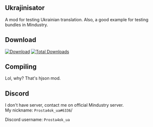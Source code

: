 ## Ukrajinisator
A mod for testing Ukrainian translation. Also, a good example for testing bundles in Mindustry.

## Download
[![Download](https://img.shields.io/github/v/release/Prosta4okua/Ukrajinisator?color=darkgreen&include_prereleases&label=DOWNLOAD%20LATEST%20RELEASE&logo=github&logoColor=white&style=for-the-badge)](https://github.com/Prosta4okua/Ukrajinisator) [![Total Downloads](https://img.shields.io/github/downloads/Prosta4okua/Ukrajinisator/total?color=darkgreen&label=%20&style=for-the-badge&logo=docusign&logoColor=white)](https://github.com/Prosta4okua/Ukrajinisator/releases)

## Compiling
Lol, why? That's hjson mod.

## Discord
I don't have server, contact me on official Mindustry server.<br>
My nickname: `Prosta4ok_ua#6336`/

Discord username: `Prosta4ok_ua`
